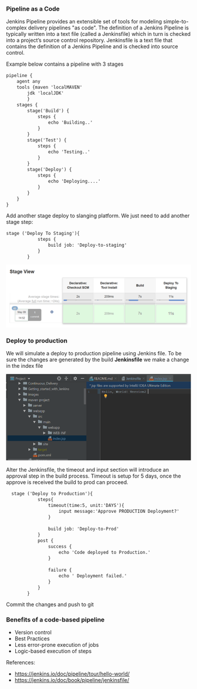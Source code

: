 ### Pipeline as a Code

Jenkins Pipeline provides an extensible set of tools for modeling simple-to-complex delivery pipelines "as code". The definition of a Jenkins Pipeline is typically written into a text file (called a Jenkinsfile) which in turn is checked into a project’s source control repository.
Jenkinsfile is a text file that contains the definition of a Jenkins Pipeline and is checked into source control.
 
Example below contains a pipeline with 3 stages

```buildoutcfg
pipeline {
    agent any
    tools {maven 'localMAVEN'
        jdk 'localJDK'
        }
    stages {
        stage('Build') {
            steps {
                echo 'Building..'
            }
        }
        stage('Test') {
            steps {
                echo 'Testing..'
            }
        }
        stage('Deploy') {
            steps {
                echo 'Deploying....'
            }
        }
    }
}
``` 

Add another stage deploy to slanging platform. We just need to add another stage step:

```buildoutcfg
stage ('Deploy To Staging'){
            steps {
                build job: 'Deploy-to-staging'
            }
        }
```

![IMG](../images/deploy_to_stage.png)

### Deploy to production

We will simulate a deploy to production pipeline using Jenkins file.
To be sure the changes are generated by the build **Jenkinsfile** we make a change in the index file

![IMG](../images/jenkinsfile_to_prod.png)

Alter the Jenkinsfile, the timeout and input section will introduce an approval step in the build process.
Timeout is setup for 5 days, once the approve is received the build to prod can proceed.

```buildoutcfg
  stage ('Deploy to Production'){
            steps{
                timeout(time:5, unit:'DAYS'){
                    input message:'Approve PRODUCTION Deployment?'
                }

                build job: 'Deploy-to-Prod'
            }
            post {
                success {
                    echo 'Code deployed to Production.'
                }

                failure {
                    echo ' Deployment failed.'
                }
            }
        }
```

Commit the changes and push to git

### Benefits of a code-based pipeline

* Version control
* Best Practices
* Less error-prone execution of jobs
* Logic-based execution of steps

References:

* https://jenkins.io/doc/pipeline/tour/hello-world/
* https://jenkins.io/doc/book/pipeline/jenkinsfile/

